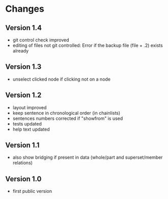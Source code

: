 # Changes

## Version 1.4
* git control check improved
* editing of files not git controlled: Error if the backup file (file + .2) exists already

## Version 1.3
* unselect clicked node if clicking not on a node

## Version 1.2
* layout improved
* keep sentence in chronological order (in chainlists)
* sentences numbers corrected if "showfrom" is used
* tests updated
* help text updated

## Version 1.1
* also show bridging if present in data (whole/part and superset/member relations)

## Version 1.0
* first public version
